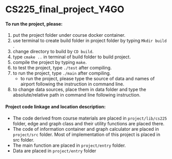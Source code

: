 # CS225_final_project_Y4GO

#### To run the project, please:
1. put the project folder under course docker container.
2. use terminal to create build folder in project folder by typing `Mkdir build` .
3. change directory to build by `CD build`.
4. type `cmake ..` in terminal of build folder to build project.
5. compile the project by typing `make`.
6. to test the project, type `./test` after compiling.
7. to run the project, type `./main` after compiling.
	* to run the project, please type the source of data and names of airport following the instruction in command line.
8. to change data sources, place them in data folder and type the absolute/relative path in command line following instruction.


#### Project code linkage and location description:
* The code derived from course materials are placed in `project/lib/cs225` folder, edge and graph class and their utility functions are placed there.
*  The code of information container and graph calculator are placed in `project/src` folder. Most of implementation of this project is placed in src folder. 
*  The main function are placed in `project/entry` folder. 
*  Data are placed in `project/entry` folder
